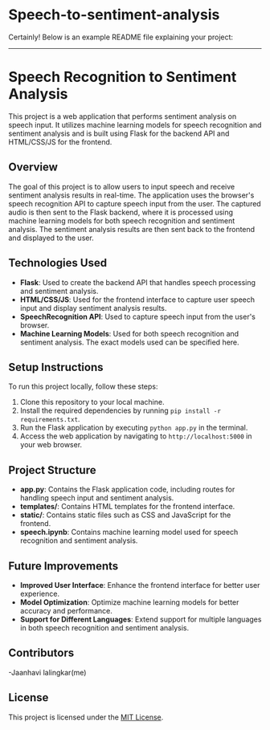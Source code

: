 # Speech-to-sentiment-analysis
Certainly! Below is an example README file explaining your project:

---

# Speech Recognition to Sentiment Analysis

This project is a web application that performs sentiment analysis on speech input. It utilizes machine learning models for speech recognition and sentiment analysis and is built using Flask for the backend API and HTML/CSS/JS for the frontend.

## Overview

The goal of this project is to allow users to input speech and receive sentiment analysis results in real-time. The application uses the browser's speech recognition API to capture speech input from the user. The captured audio is then sent to the Flask backend, where it is processed using machine learning models for both speech recognition and sentiment analysis. The sentiment analysis results are then sent back to the frontend and displayed to the user.

## Technologies Used

- **Flask**: Used to create the backend API that handles speech processing and sentiment analysis.
- **HTML/CSS/JS**: Used for the frontend interface to capture user speech input and display sentiment analysis results.
- **SpeechRecognition API**: Used to capture speech input from the user's browser.
- **Machine Learning Models**: Used for both speech recognition and sentiment analysis. The exact models used can be specified here.

## Setup Instructions

To run this project locally, follow these steps:

1. Clone this repository to your local machine.
2. Install the required dependencies by running `pip install -r requirements.txt`.
3. Run the Flask application by executing `python app.py` in the terminal.
4. Access the web application by navigating to `http://localhost:5000` in your web browser.

## Project Structure

- **app.py**: Contains the Flask application code, including routes for handling speech input and sentiment analysis.
- **templates/**: Contains HTML templates for the frontend interface.
- **static/**: Contains static files such as CSS and JavaScript for the frontend.
- **speech.ipynb**: Contains machine learning model used for speech recognition and sentiment analysis.

## Future Improvements

- **Improved User Interface**: Enhance the frontend interface for better user experience.
- **Model Optimization**: Optimize machine learning models for better accuracy and performance.
- **Support for Different Languages**: Extend support for multiple languages in both speech recognition and sentiment analysis.

## Contributors

-Jaanhavi lalingkar(me)

## License

This project is licensed under the [MIT License](LICENSE).
